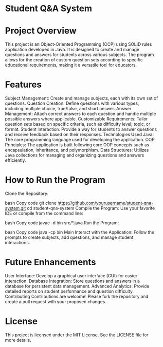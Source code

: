 # Student Q&A System
# Project Overview
This project is an Object-Oriented Programming (OOP) using SOLID rules application developed in Java. It is designed to create and manage questions and answers for students across various subjects. The program allows for the creation of custom question sets according to specific educational requirements, making it a versatile tool for educators.

# Features
Subject Management: Create and manage subjects, each with its own set of questions.
Question Creation: Define questions with various types, including multiple choice, true/false, and short answer.
Answer Management: Attach correct answers to each question and handle multiple possible answers where applicable.
Customizable Requirements: Tailor question sets based on specific criteria, such as difficulty level, topic, or format.
Student Interaction: Provide a way for students to answer questions and receive feedback based on their responses.
Technologies Used
Java: The core programming language used for developing the application.
OOP Principles: The application is built following core OOP concepts such as encapsulation, inheritance, and polymorphism.
Data Structures: Utilizes Java collections for managing and organizing questions and answers efficiently.
# How to Run the Program
Clone the Repository:

bash
Copy code
git clone https://github.com/yourusername/student-qna-system.git
cd student-qna-system
Compile the Program:
Use your favorite IDE or compile from the command line:

bash
Copy code
javac -d bin src/*.java
Run the Program:

bash
Copy code
java -cp bin Main
Interact with the Application:
Follow the prompts to create subjects, add questions, and manage student interactions.

# Future Enhancements
User Interface: Develop a graphical user interface (GUI) for easier interaction.
Database Integration: Store questions and answers in a database for persistent data management.
Advanced Analytics: Provide detailed reports on student performance and question difficulty.
Contributing
Contributions are welcome! Please fork the repository and create a pull request with your proposed changes.

# License
This project is licensed under the MIT License. See the LICENSE file for more details.
